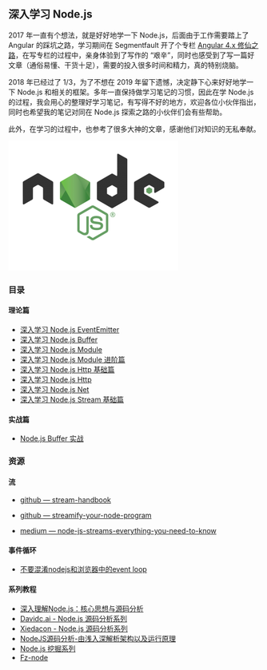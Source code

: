 ## 深入学习 Node.js 

2017 年一直有个想法，就是好好地学一下 Node.js，后面由于工作需要踏上了 Angular 的踩坑之路，学习期间在 Segmentfault 开了个专栏 [Angular 4.x 修仙之路](https://segmentfault.com/a/1190000008754631)，在写专栏的过程中，亲身体验到了写作的 “艰辛”，同时也感受到了写一篇好文章（通俗易懂、干货十足），需要的投入很多时间和精力，真的特别烧脑。

2018 年已经过了 1/3，为了不想在 2019 年留下遗憾，决定静下心来好好地学一下 Node.js 和相关的框架。多年一直保持做学习笔记的习惯，因此在学 Node.js 的过程，我会用心的整理好学习笔记，有写得不好的地方，欢迎各位小伙伴指出，同时也希望我的笔记对同在 Node.js 探索之路的小伙伴们会有些帮助。

此外，在学习的过程中，也参考了很多大神的文章，感谢他们对知识的无私奉献。

![logo](logo.png)

### 目录

#### 理论篇

* [深入学习 Node.js EventEmitter](https://github.com/semlinker/node-deep/blob/master/event/%E6%B7%B1%E5%85%A5%E5%AD%A6%E4%B9%A0%20Node.js%20EventEmitter.md)
* [深入学习 Node.js Buffer](https://github.com/semlinker/node-deep/blob/master/buffer/%E6%B7%B1%E5%85%A5%E5%AD%A6%E4%B9%A0Node.js%20Buffer.md)
* [深入学习 Node.js Module](https://github.com/semlinker/node-deep/blob/master/module/%E6%B7%B1%E5%85%A5%E5%AD%A6%E4%B9%A0%20Node.js%20Module.md)
* [深入学习 Node.js Module 进阶篇](https://github.com/semlinker/node-deep/blob/master/module/%E6%B7%B1%E5%85%A5%E5%AD%A6%E4%B9%A0%20Node.js%20Module%20%E8%BF%9B%E9%98%B6%E7%AF%87.md)
* [深入学习 Node.js Http 基础篇](https://github.com/semlinker/node-deep/blob/master/http/%E6%B7%B1%E5%85%A5%E5%AD%A6%E4%B9%A0%20Node.js%20Http%20%E5%9F%BA%E7%A1%80%E7%AF%87.md)
* [深入学习 Node.js Http](https://github.com/semlinker/node-deep/blob/master/http/%E6%B7%B1%E5%85%A5%E5%AD%A6%E4%B9%A0%20Node.js%20Http.md)
* [深入学习 Node.js Net](https://github.com/semlinker/node-deep/blob/master/net/%E6%B7%B1%E5%85%A5%E5%AD%A6%E4%B9%A0%20Node.js%20Net.md)
* [深入学习 Node.js Stream 基础篇](https://github.com/semlinker/node-deep/blob/master/stream/%E6%B7%B1%E5%85%A5%E5%AD%A6%E4%B9%A0%20Node.js%20Stream%20%E5%9F%BA%E7%A1%80%E7%AF%87.md)

#### 实战篇

* [Node.js Buffer 实战](https://github.com/semlinker/node-deep/blob/master/buffer/Node.js%20Buffer%20%E5%AE%9E%E6%88%98.md)

### 资源

#### 流

* [github — stream-handbook](https://github.com/substack/stream-handbook)


* [github — streamify-your-node-program](https://github.com/zoubin/streamify-your-node-program/blob/master/README.md)
* [medium — node-js-streams-everything-you-need-to-know](https://medium.freecodecamp.org/node-js-streams-everything-you-need-to-know-c9141306be93)

#### 事件循环

* [不要混淆nodejs和浏览器中的event loop](https://cnodejs.org/topic/5a9108d78d6e16e56bb80882)

#### 系列教程

- [深入理解Node.js：核心思想与源码分析](https://yjhjstz.gitbooks.io/deep-into-node/)
- [Davidc.ai - Node.js 源码分析系列](https://davidc.ai/archives/)
- [Xiedacon - Node.js 源码分析系列](http://www.xiedacon.com/archives/)
- [NodeJS源码分析-由浅入深解析架构以及运行原理](https://github.com/fzxa/NodeJS-Nucleus-Plus-Internals)
- [Node.js 挖掘系列](https://cnodejs.org/user/LanceHBZhang)
- [Fz-node](https://215566435.github.io/Fz-node/#/home)